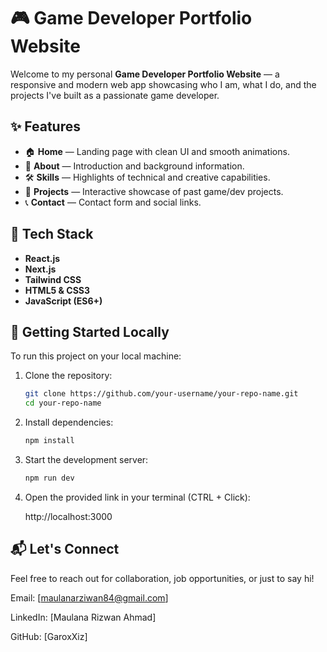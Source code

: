# 🎮 Game Developer Portfolio Website

Welcome to my personal **Game Developer Portfolio Website** — a responsive and modern web app showcasing who I am, what I do, and the projects I've built as a passionate game developer.

## ✨ Features

- 🏠 **Home** — Landing page with clean UI and smooth animations.
- 👤 **About** — Introduction and background information.
- 🛠️ **Skills** — Highlights of technical and creative capabilities.
- 📂 **Projects** — Interactive showcase of past game/dev projects.
- 📞 **Contact** — Contact form and social links.

## 🧰 Tech Stack

- **React.js**
- **Next.js**
- **Tailwind CSS**
- **HTML5 & CSS3**
- **JavaScript (ES6+)**

## 🚀 Getting Started Locally

To run this project on your local machine:

1. Clone the repository:

   ```bash
   git clone https://github.com/your-username/your-repo-name.git
   cd your-repo-name
   ```

2. Install dependencies:

   ```bash
   npm install

   ```

3. Start the development server:

   ```bash
   npm run dev
   ```

4. Open the provided link in your terminal (CTRL + Click):

   http://localhost:3000

## 📬 Let's Connect

Feel free to reach out for collaboration, job opportunities, or just to say hi!

Email: [maulanarziwan84@gmail.com]

LinkedIn: [Maulana Rizwan Ahmad]

GitHub: [GaroxXiz]
